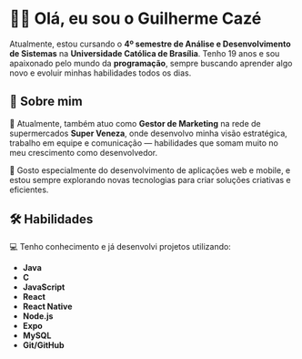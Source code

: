 
# 🧑‍💻 Olá, eu sou o Guilherme Cazé

 Atualmente, estou cursando o **4º semestre de Análise e Desenvolvimento de Sistemas** na **Universidade Católica de Brasília**. Tenho 19 anos e sou apaixonado pelo mundo da **programação**, sempre buscando aprender algo novo e evoluir minhas habilidades todos os dias.


## 🚀 Sobre mim
🎯 Atualmente, também atuo como **Gestor de Marketing** na rede de supermercados **Super Veneza**, onde desenvolvo minha visão estratégica, trabalho em equipe e comunicação — habilidades que somam muito no meu crescimento como desenvolvedor.

🚀 Gosto especialmente do desenvolvimento de aplicações web e mobile, e estou sempre explorando novas tecnologias para criar soluções criativas e eficientes.

## 🛠 Habilidades
💻 Tenho conhecimento e já desenvolvi projetos utilizando:
- **Java**
- **C**
- **JavaScript**
- **React**
- **React Native**
- **Node.js**
- **Expo**
- **MySQL**
- **Git/GitHub**



